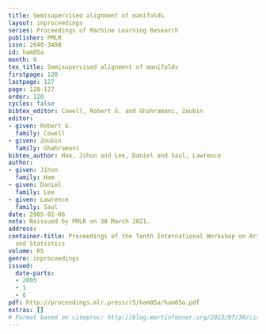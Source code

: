 ```yaml
---
title: Semisupervised alignment of manifolds
layout: inproceedings
series: Proceedings of Machine Learning Research
publisher: PMLR
issn: 2640-3498
id: ham05a
month: 0
tex_title: Semisupervised alignment of manifolds
firstpage: 120
lastpage: 127
page: 120-127
order: 120
cycles: false
bibtex_editor: Cowell, Robert G. and Ghahramani, Zoubin
editor:
- given: Robert G.
  family: Cowell
- given: Zoubin
  family: Ghahramani
bibtex_author: Ham, Jihun and Lee, Daniel and Saul, Lawrence
author:
- given: Jihun
  family: Ham
- given: Daniel
  family: Lee
- given: Lawrence
  family: Saul
date: 2005-01-06
note: Reissued by PMLR on 30 March 2021.
address:
container-title: Proceedings of the Tenth International Workshop on Artificial Intelligence
  and Statistics
volume: R5
genre: inproceedings
issued:
  date-parts:
  - 2005
  - 1
  - 6
pdf: http://proceedings.mlr.press/r5/ham05a/ham05a.pdf
extras: []
# Format based on citeproc: http://blog.martinfenner.org/2013/07/30/citeproc-yaml-for-bibliographies/
---
```

